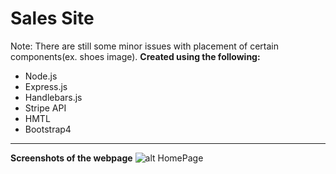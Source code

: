 # Sales Site
Note: There are still some minor issues with placement of certain components(ex. shoes image).
**Created using the following:**
- Node.js
- Express.js
- Handlebars.js
- Stripe API
- HMTL 
- Bootstrap4
---
**Screenshots of the webpage**
![alt HomePage](/screenshots/homepage.PNG "HomePage")